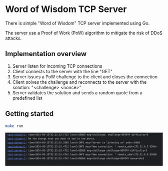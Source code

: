 # Word of Wisdom TCP Server
There is simple "Word of Wisdom" TCP server implemented using Go.

The server use a Proof of Work (PoW) algorithm to mitigate the risk of DDoS attacks.  

## Implementation overview

1. Server listen for incoming TCP connections
2. Client connects to the server with the line "GET"
3. Server issues a PoW challenge to the client and closes the connection
4. Client solves the challenge and reconnects to the server with the solution: "\<challenge\> \<nonce\>"
5. Server validates the solution and sends a random quote from a predefined list

## Getting started

```bash
make run
```

<img alt="example output" src="./.github/run.png">
